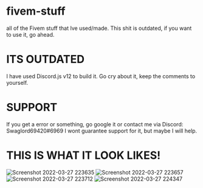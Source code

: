 # fivem-stuff
 all of the Fivem stuff that Ive used/made. This shit is outdated, if you want to use it, go ahead.
# ITS OUTDATED
I have used Discord.js v12 to build it. Go cry about it, keep the comments to yourself.
# SUPPORT 
If you get a error or something, go google it or contact me via Discord: Swaglord69420#6969
I wont guarantee support for it, but maybe I will help.
# THIS IS WHAT IT LOOK LIKES!

![Screenshot 2022-03-27 223635](https://user-images.githubusercontent.com/82315449/160297790-9f628fe1-364f-4a06-b34f-5055e3715ded.png)
![Screenshot 2022-03-27 223657](https://user-images.githubusercontent.com/82315449/160297791-c209b378-b8e8-4ce2-9ec3-92d7bb6a33bc.png)
![Screenshot 2022-03-27 223712](https://user-images.githubusercontent.com/82315449/160297792-cba7e3a0-9cc9-4f3d-9901-bc277a566c9e.png)
![Screenshot 2022-03-27 224347](https://user-images.githubusercontent.com/82315449/160297989-196731ec-a3ad-43bf-9acf-6b901cccd95a.png)

